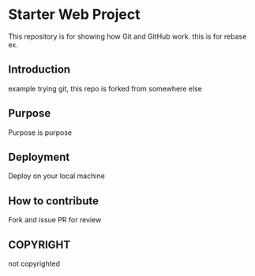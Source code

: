 # Starter Web Project

This repository is for showing how Git and GitHub work. this is for rebase ex.

## Introduction

example trying git, this repo is forked from somewhere else

## Purpose

Purpose is purpose

## Deployment

Deploy on your local machine

## How to contribute

Fork and issue PR for review

## COPYRIGHT

not copyrighted
